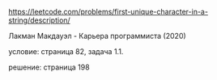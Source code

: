 https://leetcode.com/problems/first-unique-character-in-a-string/description/

Лакман Макдауэл - Карьера программиста (2020)

условие: страница 82, задача 1.1.

решение: страница 198
